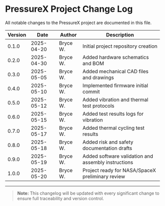 # PressureX Project Change Log

All notable changes to the PressureX project are documented in this file.

| Version | Date       | Author       | Description                              |
|---------|------------|--------------|------------------------------------------|
| 0.1.0   | 2025-04-20 | Bryce W.     | Initial project repository creation      |
| 0.2.0   | 2025-04-30 | Bryce W.     | Added hardware schematics and BOM        |
| 0.3.0   | 2025-05-05 | Bryce W.     | Added mechanical CAD files and drawings  |
| 0.4.0   | 2025-05-10 | Bryce W.     | Implemented firmware initial commit      |
| 0.5.0   | 2025-05-12 | Bryce W.     | Added vibration and thermal test protocols|
| 0.6.0   | 2025-05-15 | Bryce W.     | Added test results logs for vibration    |
| 0.7.0   | 2025-05-17 | Bryce W.     | Added thermal cycling test results       |
| 0.8.0   | 2025-05-18 | Bryce W.     | Added risk and safety documentation drafts|
| 0.9.0   | 2025-05-19 | Bryce W.     | Added software validation and assembly instructions|
| 1.0.0   | 2025-05-20 | Bryce W.     | Project ready for NASA/SpaceX preliminary review |

---

> **Note:** This changelog will be updated with every significant change to ensure full traceability and version control.


